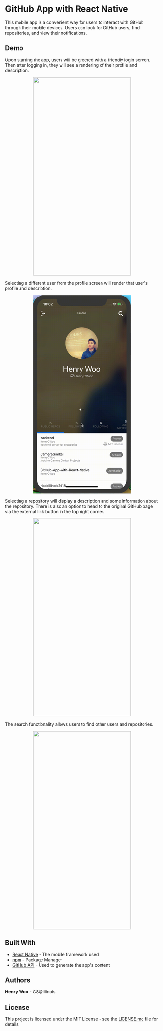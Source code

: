 # GitHub App with React Native

This mobile app is a convenient way for users to interact with GitHub through their mobile devices.
Users can look for GitHub users, find repositories, and view their notifications.

## Demo

Upon starting the app, users will be greeted with a friendly login screen. Then after logging in, they will see a rendering of their profile and description.
<p align="center">
<img src="./readme_resources/login_and_profile.gif" width="320" height="650" />
</p>


Selecting a different user from the profile screen will render that user's profile and description.
<p align="center">
<img src="./readme_resources/profile_change.gif" width="320" height="650" />
</p>


Selecting a repository will display a description and some information about the repository. There is also an option to head to the original GitHub page via the external link button in the top right corner.
<p align="center">
<img src="./readme_resources/repo.gif" width="320" height="650" />
</p>


The search functionality allows users to find other users and repositories.
<p align="center">
<img src="./readme_resources/search.gif" width="320" height="650" />
</p>

## Built With

* [React Native](https://facebook.github.io/react-native/) - The mobile framework used
* [npm](https://www.npmjs.com/) - Package Manager
* [GitHub API](https://developer.github.com/v3/) - Used to generate the app's content

## Authors

**Henry Woo** - CS@Illinois

## License

This project is licensed under the MIT License - see the [LICENSE.md](LICENSE) file for details
